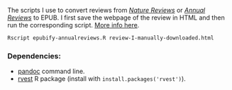The scripts I use to convert reviews from [*Nature Reviews*](https://www.nature.com/reviews/index.html) or [*Annual Reviews*](https://www.annualreviews.org/) to EPUB. 
I first save the webpage of the review in HTML and then run the corresponding script.
[More info here](http://jmonlong.github.io/Hippocamplus/XXX/).

```sh
Rscript epubify-annualreviews.R review-I-manually-downloaded.html
```

### Dependencies: 

- [pandoc](http://pandoc.org/installing.html) command line.
- [rvest](https://github.com/hadley/rvest) R package (install with `install.packages('rvest')`).
